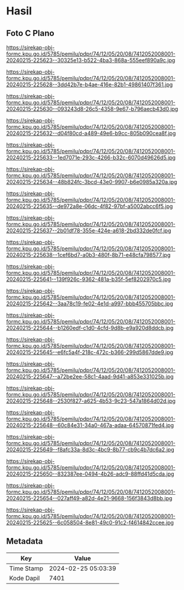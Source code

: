 # Hasil

## Foto C Plano

https://sirekap-obj-formc.kpu.go.id/5785/pemilu/pdpr/74/12/05/20/08/7412052008001-20240215-225623--30325e13-b522-4ba3-868a-555eef890a9c.jpg

https://sirekap-obj-formc.kpu.go.id/5785/pemilu/pdpr/74/12/05/20/08/7412052008001-20240215-225628--3dd42b7e-b4ae-416e-82b1-49861407f361.jpg

https://sirekap-obj-formc.kpu.go.id/5785/pemilu/pdpr/74/12/05/20/08/7412052008001-20240215-225630--093243d8-26c5-4358-9e67-b796aecb43d0.jpg

https://sirekap-obj-formc.kpu.go.id/5785/pemilu/pdpr/74/12/05/20/08/7412052008001-20240215-225632--d04f80cd-a489-49e6-b9cc-805b090cea8f.jpg

https://sirekap-obj-formc.kpu.go.id/5785/pemilu/pdpr/74/12/05/20/08/7412052008001-20240215-225633--1ed7071e-293c-4266-b32c-6070d49626d5.jpg

https://sirekap-obj-formc.kpu.go.id/5785/pemilu/pdpr/74/12/05/20/08/7412052008001-20240215-225634--48b824fc-3bcd-43e0-9907-b6e0985a320a.jpg

https://sirekap-obj-formc.kpu.go.id/5785/pemilu/pdpr/74/12/05/20/08/7412052008001-20240215-225635--de972a8e-06dc-4f82-97bf-a5002abcc6f5.jpg

https://sirekap-obj-formc.kpu.go.id/5785/pemilu/pdpr/74/12/05/20/08/7412052008001-20240215-225637--2b01df78-355e-424e-a618-2bd332de0fcf.jpg

https://sirekap-obj-formc.kpu.go.id/5785/pemilu/pdpr/74/12/05/20/08/7412052008001-20240215-225638--1cef6bd7-a0b3-480f-8b71-e48cfa798577.jpg

https://sirekap-obj-formc.kpu.go.id/5785/pemilu/pdpr/74/12/05/20/08/7412052008001-20240215-225641--139f926c-9362-481a-b35f-5ef8202970c5.jpg

https://sirekap-obj-formc.kpu.go.id/5785/pemilu/pdpr/74/12/05/20/08/7412052008001-20240215-225642--3aa78c19-fe02-4e1d-a997-bbb455705bbc.jpg

https://sirekap-obj-formc.kpu.go.id/5785/pemilu/pdpr/74/12/05/20/08/7412052008001-20240215-225644--b1260edf-c1d0-4cfd-9d8b-e9a920d8ddcb.jpg

https://sirekap-obj-formc.kpu.go.id/5785/pemilu/pdpr/74/12/05/20/08/7412052008001-20240215-225645--e6fc5a4f-218c-472c-b366-299d5867dde9.jpg

https://sirekap-obj-formc.kpu.go.id/5785/pemilu/pdpr/74/12/05/20/08/7412052008001-20240215-225647--a72be2ee-58c1-4aad-9d41-a853e331025b.jpg

https://sirekap-obj-formc.kpu.go.id/5785/pemilu/pdpr/74/12/05/20/08/7412052008001-20240215-225648--2530f827-a625-4b53-9c23-547a1864d02d.jpg

https://sirekap-obj-formc.kpu.go.id/5785/pemilu/pdpr/74/12/05/20/08/7412052008001-20240215-225648--60c84e31-34a0-467a-adaa-64570871fed4.jpg

https://sirekap-obj-formc.kpu.go.id/5785/pemilu/pdpr/74/12/05/20/08/7412052008001-20240215-225649--f8afc33a-8d3c-4bc9-8b77-cb9c4b7dc6a2.jpg

https://sirekap-obj-formc.kpu.go.id/5785/pemilu/pdpr/74/12/05/20/08/7412052008001-20240215-225650--832387ee-0494-4b26-adc9-88ffd41d5cda.jpg

https://sirekap-obj-formc.kpu.go.id/5785/pemilu/pdpr/74/12/05/20/08/7412052008001-20240215-225654--027aff49-a82d-4e21-9668-156f3843d8bb.jpg

https://sirekap-obj-formc.kpu.go.id/5785/pemilu/pdpr/74/12/05/20/08/7412052008001-20240215-225625--6c058504-8e81-49c0-91c2-f4614842ccee.jpg


## Metadata

| Key        | Value               |
| ---------- | ------------------- |
| Time Stamp | 2024-02-25 05:03:39 |
| Kode Dapil | 7401                |



